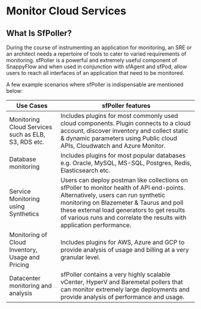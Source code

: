 # Monitor Cloud Services

## What Is SfPoller?


During the course of instrumenting an application for monitoring, an SRE or an architect needs a repertoire of tools to cater to varied requirements of monitoring. sfPoller is a powerful and extremely useful component of SnappyFlow and when used in conjunction with sfAgent and sfPod, allow users to reach all interfaces of an application that need to be monitored.

A few example scenarios where sfPoller is indispensable are mentioned below:

| **Use Cases** | **sfPoller features**       |
| ------------- | ---------------------------- |
| Monitoring Cloud Services such as ELB, S3, RDS etc.  | Includes plugins for most commonly used cloud components. Plugin connects to a cloud account, discover inventory and collect static & dynamic parameters using Public cloud APIs, Cloudwatch and Azure Monitor. |
| Database monitoring  | Includes plugins for most popular databases e.g. Oracle, MySQL, MS-SQL, Postgres, Redis, Elasticsearch etc. |
| Service Monitoring using Synthetics  | Users can deploy postman like collections on sfPoller to monitor health of API end-points. Alternatively, users can run synthetic monitoring on Blazemeter & Taurus and poll these external load generators to get results of various runs and correlate the results with application performance. |
| Monitoring of Cloud Inventory, Usage and Pricing  | Includes plugins for AWS, Azure and GCP to provide analysis of usage and billing at a very granular level. |
| Datacenter monitoring and analysis  | sfPoller contains a very highly scalable vCenter, HyperV and Baremetal pollers that can monitor extremely large deployments and provide analysis of performance and usage. |
